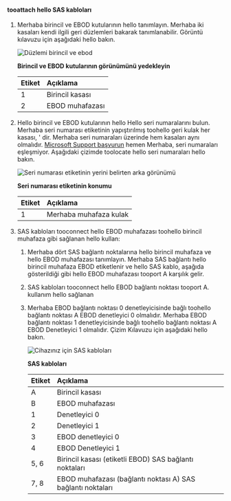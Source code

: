 <!--author=alkohli last changed:02/22/16-->

#### <a name="tooattach-hello-sas-cables"></a>tooattach hello SAS kabloları
1. Merhaba birincil ve EBOD kutularının hello tanımlayın. Merhaba iki kasaları kendi ilgili geri düzlemleri bakarak tanımlanabilir. Görüntü kılavuzu için aşağıdaki hello bakın. 
   
    ![Düzlemi birincil ve ebod](./media/storsimple-sas-cable-8600/HCSBackplaneofprimaryandEBODenclosure.png)
   
    **Birincil ve EBOD kutularının görünümünü yedekleyin**
   
   | Etiket | Açıklama |
   |:--- |:--- |
   | 1 |Birincil kasası |
   | 2 |EBOD muhafazası |
2. Hello birincil ve EBOD kutularının hello Hello seri numaralarını bulun. Merhaba seri numarası etiketinin yapıştırılmış toohello geri kulak her kasası, ' dir. Merhaba seri numaraları üzerinde hem kasaları aynı olmalıdır. [Microsoft Support başvurun](../articles/storsimple/storsimple-contact-microsoft-support.md) hemen Merhaba, seri numaraları eşleşmiyor. Aşağıdaki çizimde toolocate hello seri numaraları hello bakın.
   
    ![Seri numarası etiketinin yerini belirten arka görünümü](./media/storsimple-sas-cable-8600/HCSRearviewofenclosureindicatinglocationofserialnumbersticker.png)
   
    **Seri numarası etiketinin konumu**
   
   | Etiket | Açıklama |
   |:--- |:--- |
   | 1 |Merhaba muhafaza kulak |
3. SAS kabloları tooconnect hello EBOD muhafazası toohello birincil muhafaza gibi sağlanan hello kullan:
   
   1. Merhaba dört SAS bağlantı noktalarına hello birincil muhafaza ve hello EBOD muhafazası tanımlayın. Merhaba SAS bağlantı hello birincil muhafaza EBOD etiketlenir ve hello SAS kablo, aşağıda gösterildiği gibi hello EBOD muhafazası tooport A karşılık gelir.
   2. SAS kabloları tooconnect hello EBOD bağlantı noktası tooport A. kullanım hello sağlanan
   3. Merhaba EBOD bağlantı noktası 0 denetleyicisinde bağlı toohello bağlantı noktası A EBOD denetleyici 0 olmalıdır. Merhaba EBOD bağlantı noktası 1 denetleyicisinde bağlı toohello bağlantı noktası A EBOD Denetleyici 1 olmalıdır. Çizim Kılavuzu için aşağıdaki hello bakın. 
      
      ![Cihazınız için SAS kabloları](./media/storsimple-sas-cable-8600/HCSSAScablingforyourdevice.png)
      
      **SAS kabloları**
      
      | Etiket | Açıklama |
      |:--- |:--- |
      | A |Birincil kasası |
      | B |EBOD muhafazası |
      | 1 |Denetleyici 0 |
      | 2 |Denetleyici 1 |
      | 3 |EBOD denetleyici 0 |
      | 4 |EBOD Denetleyici 1 |
      | 5, 6 |Birincil kasası (etiketli EBOD) SAS bağlantı noktaları |
      | 7, 8 |EBOD muhafazası (bağlantı noktası A) SAS bağlantı noktaları |

